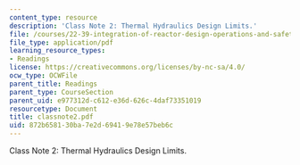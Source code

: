 ```yaml
---
content_type: resource
description: 'Class Note 2: Thermal Hydraulics Design Limits.'
file: /courses/22-39-integration-of-reactor-design-operations-and-safety-fall-2006/872b658130ba7e2d69419e78e57beb6c_classnote2.pdf
file_type: application/pdf
learning_resource_types:
- Readings
license: https://creativecommons.org/licenses/by-nc-sa/4.0/
ocw_type: OCWFile
parent_title: Readings
parent_type: CourseSection
parent_uid: e977312d-c612-e36d-626c-4daf73351019
resourcetype: Document
title: classnote2.pdf
uid: 872b6581-30ba-7e2d-6941-9e78e57beb6c
---
```

Class Note 2: Thermal Hydraulics Design Limits.